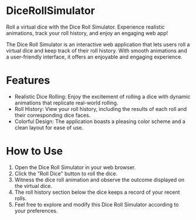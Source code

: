 # DiceRollSimulator
Roll a virtual dice with the Dice Roll Simulator. Experience realistic animations, track your roll history, and enjoy an engaging web app!

The Dice Roll Simulator is an interactive web application that lets users roll a virtual dice and keep track of their roll history. With smooth animations and a user-friendly interface, it offers an enjoyable and engaging experience.

# Features
* Realistic Dice Rolling: Enjoy the excitement of rolling a dice with dynamic animations that replicate real-world rolling.
* Roll History: View your roll history, including the results of each roll and their corresponding dice faces.
* Colorful Design: The application boasts a pleasing color scheme and a clean layout for ease of use.

# How to Use
1. Open the Dice Roll Simulator in your web browser.
2. Click the "Roll Dice" button to roll the dice.
3. Witness the dice roll animation and observe the outcome displayed on the virtual dice.
4. The roll history section below the dice keeps a record of your recent rolls.
5. Feel free to explore and modify this Dice Roll Simulator according to your preferences.

